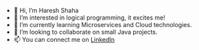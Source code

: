 - 👋 Hi, I’m Haresh Shaha
- 👀 I’m interested in logical programming, it excites me!
- 🌱 I’m currently learning Microservices and Cloud technologies.
- 💞️ I’m looking to collaborate on small Java projects.
- 📫 You can connect me on [LinkedIn](https://www.linkedin.com/in/hareshshaha/)

<!---
hareshshaha7/hareshshaha7 is a ✨ special ✨ repository because its `README.md` (this file) appears on your GitHub profile.
You can click the Preview link to take a look at your changes.
--->

